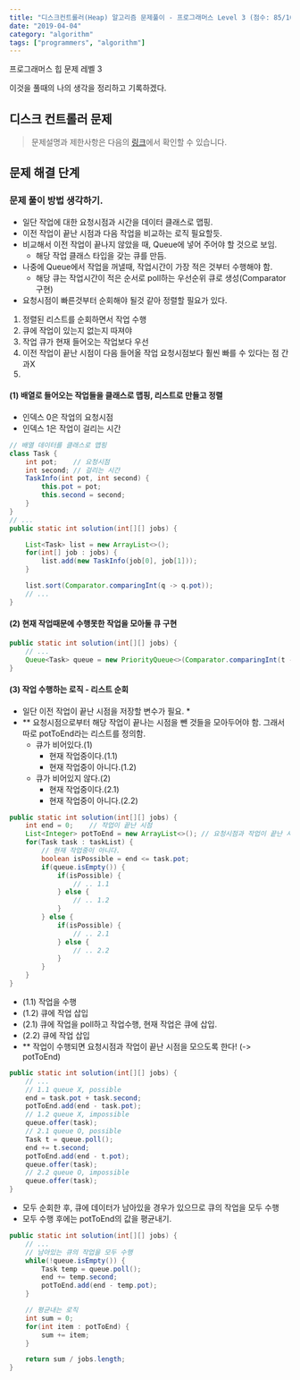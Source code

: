 ```yaml
---
title: "디스크컨트롤러(Heap) 알고리즘 문제풀이 - 프로그래머스 Level 3 (점수: 85/100)"
date: "2019-04-04"
category: "algorithm"
tags: ["programmers", "algorithm"]
---
```


프로그래머스 힙 문제 레벨 3

이것을 풀때의 나의 생각을 정리하고 기록하겠다.

## 디스크 컨트롤러 문제

> 문제설명과 제한사항은 다음의
<a href="https://programmers.co.kr/learn/courses/30/lessons/42627" target="_blank">링크</a>에서 확인할 수 있습니다.



## 문제 해결 단계

### 문제 풀이 방법 생각하기.

- 일단 작업에 대한 요청시점과 시간을 데이터 클래스로 맵핑.
- 이전 작업이 끝난 시점과 다음 작업을 비교하는 로직 필요할듯.
- 비교해서 이전 작업이 끝나지 않았을 때, Queue에 넣어 주어야 할 것으로 보임.
  - 해당 작업 클래스 타입을 갖는 큐를 만듬.
- 나중에 Queue에서 작업을 꺼낼때, 작업시간이 가장 적은 것부터 수행해야 함.
  - 해당 큐는 작업시간이 적은 순서로 poll하는 우선순위 큐로 생성(Comparator 구현)
- 요청시점이 빠른것부터 순회해야 될것 같아 정렬할 필요가 있다.

1. 정렬된 리스트를 순회하면서 작업 수행
  1. 큐에 작업이 있는지 없는지 따져야
  2. 작업 큐가 현재 들어오는 작업보다 우선
  3. 이전 작업이 끝난 시점이 다음 들어올 작업 요청시점보다 훨씬 빠를 수 있다는 점 간과X
  4. 

#### (1) 배열로 들어오는 작업들을 클래스로 맵핑, 리스트로 만들고 정렬

- 인덱스 0은 작업의 요청시점
- 인덱스 1은 작업이 걸리는 시간

```java
// 배열 데이터를 클래스로 맵핑
class Task {
    int pot;    // 요청시점
    int second; // 걸리는 시간
    TaskInfo(int pot, int second) {
        this.pot = pot;
        this.second = second;
    }
}
// ...
public static int solution(int[][] jobs) {

    List<Task> list = new ArrayList<>();
    for(int[] job : jobs) {
        list.add(new TaskInfo(job[0], job[1]));
    }

    list.sort(Comparator.comparingInt(q -> q.pot));
    // ...
}
```

#### (2) 현재 작업때문에 수행못한 작업을 모아둘 큐 구현

```java
public static int solution(int[][] jobs) {
    // ...
    Queue<Task> queue = new PriorityQueue<>(Comparator.comparingInt(t -> t.second));
}
```

#### (3) 작업 수행하는 로직 - 리스트 순회

- 일단 이전 작업이 끝난 시점을 저장할 변수가 필요. *
- ** 요청시점으로부터 해당 작업이 끝나는 시점을 뺀 것들을 모아두어야 함. 그래서 따로 potToEnd라는 리스트를 정의함.
  - 큐가 비어있다.(1)
      - 현재 작업중이다.(1.1)
      - 현재 작업중이 아니다.(1.2)
  - 큐가 비어있지 않다.(2)
      - 현재 작업중이다.(2.1)
      - 현재 작업중이 아니다.(2.2)

```java
public static int solution(int[][] jobs) {
    int end = 0;    // 작업이 끝난 시점 
    List<Integer> potToEnd = new ArrayList<>(); // 요청시점과 작업이 끝난 시점의 차이를 모아두는 곳!
    for(Task task : taskList) {
        // 현재 작업중이 아니다.
        boolean isPossible = end <= task.pot;
        if(queue.isEmpty()) {
            if(isPossible) {
                // .. 1.1
            } else {
                // .. 1.2
            }
        } else {
            if(isPossible) {
                // .. 2.1
            } else {
                // .. 2.2
            }
        }
    }
}
```

- (1.1) 작업을 수행
- (1.2) 큐에 작업 삽입
- (2.1) 큐에 작업을 poll하고 작업수행, 현재 작업은 큐에 삽입.
- (2.2) 큐에 작업 삽입
- ** 작업이 수행되면 요청시점과 작업이 끝난 시점을 모으도록 한다! (-> potToEnd)

```java
public static int solution(int[][] jobs) {
    // ...
    // 1.1 queue X, possible
    end = task.pot + task.second;
    potToEnd.add(end - task.pot);
    // 1.2 queue X, impossible
    queue.offer(task);
    // 2.1 queue O, possible
    Task t = queue.poll();
    end += t.second;
    potToEnd.add(end - t.pot);
    queue.offer(task);
    // 2.2 queue O, impossible
    queue.offer(task);
}
```

- 모두 순회한 후, 큐에 데이터가 남아있을 경우가 있으므로 큐의 작업을 모두 수행
- 모두 수행 후에는 potToEnd의 값을 평균내기.

```java
public static int solution(int[][] jobs) {
    // ...
    // 남아있는 큐의 작업을 모두 수행
    while(!queue.isEmpty()) {
        Task temp = queue.poll();
        end += temp.second;
        potToEnd.add(end - temp.pot);
    }

    // 평균내는 로직
    int sum = 0;
    for(int item : potToEnd) {
        sum += item;
    }

    return sum / jobs.length;
}
```
